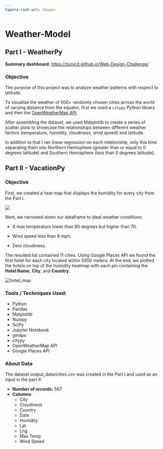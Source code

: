 ```yaml
---
typora-root-url: Images
---
```


# Weather-Model

## Part I - WeatherPy

**Summary dashboard**: https://zunicd.github.io/Web-Design-Challenge/

### Objective

The purpose of this project was to analyze weather patterns with respect to latitude. 

To visualize the weather of 500+ randomly chosen cities across the world of varying distance from the equator, first we used a `citypy` Python library and then the [OpenWeatherMap API](https://openweathermap.org/api). 

After assembling the dataset, we used Matplotlib to create a series of scatter plots to showcase the relationships between different weather factors (temperature, humidity, cloudiness, wind speed) and latitude.

In addition to that I ran linear regression on each relationship, only this time separating them into Northern Hemisphere (greater than or equal to 0 degrees latitude) and Southern Hemisphere (less than 0 degrees latitude).



## Part II - VacationPy

### Objective

First, we created a heat map that displays the humidity for every city from the Part I. 

![](/heatmap.png)

Next, we narrowed down our dataframe to ideal weather conditions:

- A max temperature lower than 80 degrees but higher than 70.

- Wind speed less than 8 mph.

- Zero cloudiness.


The resulted list contained 11 cities. Using Google Places API we found the first hotel for each city located within 5000 meters. At the end, we plotted the hotels on top of the humidity heatmap with each pin containing the **Hotel Name**, **City**, and **Country**.

![hotel_map](/hotel_map.png)



###  Tools / Techniques Used:

- Python
- Pandas
- Matplotlib
- Numpy
- SciPy
- Jupyter Notebook
- gmaps
- citypy
- OpenWeatherMap API
- Google Places API



### About Data

 The dataset *output_data/cities.csv* was created in the Part I and used as an input in the part II:

-  **Number of records:**      567
-  **Columns**:
   -  City
   -  Cloudiness
   -  Country
   -  Date
   -  Humidity
   -  Lat
   -  Lng
   -  Max Temp
   -  Wind Speed